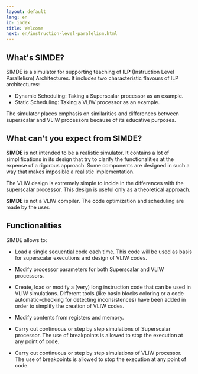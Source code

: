 ```yaml
---
layout: default
lang: en
id: index
title: Welcome
next: en/instruction-level-paralelism.html
---
```


##  What's SIMDE?

SIMDE is a simulator for supporting teaching of **ILP** (Instruction Level Parallelism) Architectures. It includes two characteristic flavours of ILP architectures: 
* Dynamic Scheduling: Taking a  Superscalar processor as an example.
* Static Scheduling: Taking a VLIW processor as an example.

The simulator places emphasis on similarities and differences between superscalar and VLIW processors because of its educative purposes.

## What can't you expect from SIMDE?

**SIMDE** is not intended to be a realistic simulator. It contains a lot of simplifications in its design that try to clarify the functionalities at the expense of a rigorous approach. Some components are designed in such a way that makes imposible a realistic implementation.

The VLIW design is extremely simple to incide in the differences with the superscalar processor. This design is useful only as a theoretical approach.

**SIMDE** is not a VLIW compiler. The code optimization and scheduling are made by the user.

## Functionalities

SIMDE allows to:

* Load a single sequential code each time. This code will be used as basis for superscalar executions and design of VLIW codes.

* Modify processor parameters for both Superscalar and VLIW processors.

* Create, load or modify a (very) long instruction code that can be used in VLIW simulations. Different tools (like basic blocks coloring or a code automatic-checking for detecting inconsistences) have been added in order to simplify the creation of VLIW codes.

* Modify contents from registers and memory.

* Carry out continuous or step by step simulations of Superscalar processor. The use of breakpoints is allowed to stop the execution at any point of code.

* Carry out continuous or step by step simulations of VLIW processor. The use of breakpoints is allowed to stop the execution at any point of code.
